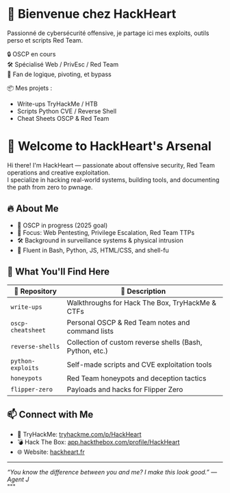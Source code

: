 # 👋 Bienvenue chez HackHeart
Passionné de cybersécurité offensive, je partage ici mes exploits, outils perso et scripts Red Team.

🔒 OSCP en cours  
🛠️ Spécialisé Web / PrivEsc / Red Team  
🧠 Fan de logique, pivoting, et bypass

📦 Mes projets :
- Write-ups TryHackMe / HTB
- Scripts Python CVE / Reverse Shell
- Cheat Sheets OSCP & Red Team


# 👋 Welcome to HackHeart's Arsenal

Hi there! I'm HackHeart — passionate about offensive security, Red Team operations and creative exploitation.  
I specialize in hacking real-world systems, building tools, and documenting the path from zero to pwnage.

## 🔥 About Me

- 🎯 OSCP in progress (2025 goal)
- 🧠 Focus: Web Pentesting, Privilege Escalation, Red Team TTPs
- 🛠️ Background in surveillance systems & physical intrusion
- 🐚 Fluent in Bash, Python, JS, HTML/CSS, and shell-fu

## 💼 What You'll Find Here

| 📁 Repository | 🧩 Description |
|--------------|---------------|
| `write-ups` | Walkthroughs for Hack The Box, TryHackMe & CTFs |
| `oscp-cheatsheet` | Personal OSCP & Red Team notes and command lists |
| `reverse-shells` | Collection of custom reverse shells (Bash, Python, etc.) |
| `python-exploits` | Self-made scripts and CVE exploitation tools |
| `honeypots` | Red Team honeypots and deception tactics |
| `flipper-zero` | Payloads and hacks for Flipper Zero |

## 📫 Connect with Me

- 🧠 TryHackMe: [tryhackme.com/p/HackHeart](https://tryhackme.com/p/HackHeart)
- 💣 Hack The Box: [app.hackthebox.com/profile/HackHeart](https://app.hackthebox.com/profile/HackHeart)
- 🌐 Website: [hackheart.fr](https://hackheart.fr)

---

_“You know the difference between you and me? I make this look good.” — Agent J_  
"""
